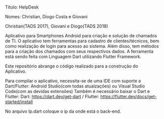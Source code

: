 Título: HelpDesk

Nomes: Christian, Diogo Costa e Giovani

Christian(TADS 2017), Giovani e Diogo(TADS 2018)

Aplicativo para Smartphones Android para criação e solução de chamados de TI. O aplicativo tem ferramentas para cadastro de clientes/técnicos, bem como realização de login para acesso ao sistema. Além disso, tem métodos para a criação dos chamados com seus respectivos dados. A ferramenta está sendo feita com Linguagem Dart utilizando Flutter Framework.

Este repositório abrange o código realizado para a construção do Aplicativo.

Para compilar o aplicativo, necessita-se de uma IDE com suporte a Dart/Flutter: Android Studio(com todas atualzações) ou Visual Studio Code(com as devidas extensões)
Também é necessário baixar o Dart e Flutter: Dart: https://dart.dev/get-dart / Flutter: https://flutter.dev/docs/get-started/install

No arquivo Ip.dart coloque o ip da onde está o back-end.
